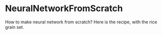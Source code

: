 # NeuralNetworkFromScratch
How to make neural network from scratch? Here is the recipe, with the rice grain set.
